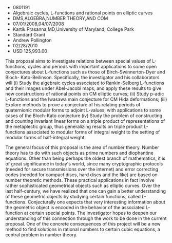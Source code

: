 
* 0801191
* Algebraic cycles, L-functions and rational points on elliptic curves
* DMS,ALGEBRA,NUMBER THEORY,AND COM
* 07/01/2008,04/07/2008
* Kartik Prasanna,MD,University of Maryland, College Park
* Standard Grant
* Andrew Pollington
* 02/28/2010
* USD 125,993.00

This proposal aims to investigate relations between special values of
L-functions, cycles and periods with important applications to some open
conjectures about L-functions such as those of Birch-Swinnerton-Dyer and Bloch-
Kato-Beilinson. Specifically, the investigator and his collaborators will (i)
Study the algebraic cycles associated to Rankin-Selberg L-functions and their
images under Abel-Jacobi maps, and apply these results to give new constructions
of rational points on CM elliptic curves; (ii) Study p-adic L-functions and the
Iwasawa main conjecture for CM Hida deformations; (iii) Explore methods to prove
a conjecture of his relating periods of quaternionic modular forms to adjoint
L-values, with applications to some cases of the Bloch-Kato conjecture (iv)
Study the problem of constructing and counting invariant linear forms on a
triple product of representations of the metaplectic group, thus generalizing
results on triple product L-functions associated to modular forms of integral
weight to the setting of modular forms of half-integral weight.

The general focus of this proposal is the area of number theory. Number theory
has to do with such objects as prime numbers and diophantine equations. Other
than being perhaps the oldest branch of mathematics, it is of great significance
in today's world, since many cryptographic protocols (needed for secure
transmissions over the internet) and error correcting codes (needed for compact
discs, hard discs and the like) are based on number theoretic methods. These
practical applications in fact involve rather sophisticated geometrical objects
such as elliptic curves. Over the last half-century, we have realized that one
can gain a better understanding of these geometric objects by studying certain
functions, called L-functions. Conjecturally one expects that very interesting
information about the geometric object is encoded in the behavior of the
associated L-function at certain special points. The investigator hopes to
deepen our understanding of this connection through the work to be done in the
current proposal. One of the concrete consequences of this project will be a new
method to find solutions in rational numbers to certain cubic equations, a
central problem in number theory.


